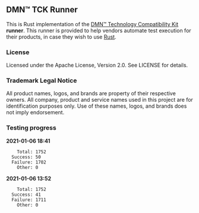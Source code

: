 ## DMN™ TCK Runner

This is Rust implementation of the [DMN™ Technology Compatibility Kit](https://dmn-tck.github.io/tck/) **runner**.
This runner is provided to help vendors automate test execution for their products,
in case they wish to use [Rust](https://www.rust-lang.org/).

### License

Licensed under the Apache License, Version 2.0. See LICENSE for details. 

### Trademark Legal Notice

All product names, logos, and brands are property of their respective owners.
All company, product and service names used in this project are for identification purposes only.
Use of these names, logos, and brands does not imply endorsement.

### Testing progress

**2021-01-06 18:41**
```
    Total: 1752
  Success: 50
  Failure: 1702
    Other: 0
```

**2021-01-06 13:52**
```
    Total: 1752
  Success: 41
  Failure: 1711
    Other: 0
```